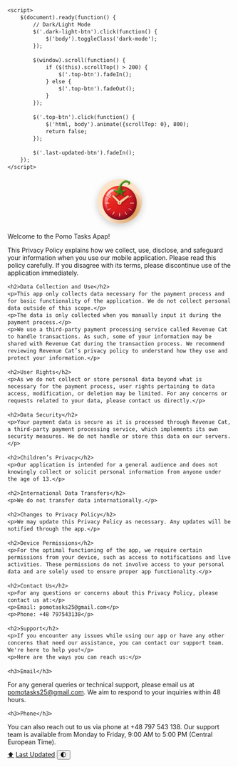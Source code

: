 <html lang="en">
<head>
    <meta charset="UTF-8">
    <title>Pomo Tasks</title>
    <link href="https://fonts.googleapis.com/css2?family=Montserrat:wght@400;700&display=swap" rel="stylesheet">
    <style>

    @keyframes fadeIn {
            from {
                opacity: 0;
            }

            to {
                opacity: 1;
            }
        }

@keyframes float {
    0% {
        box-shadow: 0 5px 15px 0px rgba(0,0,0,0.6);
        transform: translateY(0px);
    }
    50% {
        box-shadow: 0 25px 15px 0px rgba(0,0,0,0.2);
        transform: translateY(-20px);
    }
    100% {
        box-shadow: 0 5px 15px 0px rgba(0,0,0,0.6);
        transform: translateY(0px);
    }
}

        @keyframes gradientBG {
            0% {
                background-position: 0% 50%;
            }
            50% {
                background-position: 50% 50%;
            }
            100% {
                background-position: 100% 50%;
            }
        }

body {
    font-family: 'Montserrat', sans-serif;
    margin: 0;
    padding: 0;
    background: #FCE1C6;
    overflow-x: hidden;
    color: #fff;
}

        .container {
            animation: fadeIn 1s;
            width: 80%;
            margin: 0 auto;
            padding: 20px;
            background-color: rgba(0, 0, 0, 0.8);
            border-radius: 10px;
            transition: background 0.5s;
            box-shadow: 0px 5px 15px rgba(0,0,0,0.1);
        }

        h1 {
            text-align: center;
            text-shadow: 2px 2px 4px rgba(0,0,0,0.1);
            font-size: 36px;
            margin-top: 0;
        }

        h2 {
            font-size: 24px;
            color: #999;
            margin-bottom: 10px;
        }

        p {
            margin-bottom: 10px;
        }

        img {
            display: block;
            margin: 20px auto;
            width: 100px;
            border-radius: 50%;
            box-shadow: 0px 5px 15px rgba(0,0,0,0.2);
        }

.top-btn {
    position: fixed;
    bottom: 20px;
    right: 20px;
    background: #E82620;
    color: white;
    padding: 10px 20px;
    border-radius: 50px;
    text-decoration: none;
    font-size: 14px;
    transition: all 0.3s;
    opacity: 0.7;
    display: none;
    z-index: 9999;
}

        .top-btn:hover {
            opacity: 1;
        }

        .top-btn::before {
            content: "⬆";
            position: absolute;
            bottom: -20px;
            left: 50%;
            opacity: 0;
            transform: translateX(-50%) scale(0.5);
            transition: all 0.3s;
            pointer-events: none;
        }

        .top-btn:hover::before {
            bottom: -40px;
            opacity: 1;
            transform: translateX(-50%) scale(1);
        }

.last-updated-btn {
    position: fixed;
    top: 20px;
    right: 20px;
    background: #E82620;
    color: white;
    padding: 10px 20px;
    border-radius: 50px;
    text-decoration: none;
    font-size: 14px;
    transition: all 0.3s;
    opacity: 0.7;
    display: none;
    z-index: 9999;
}

        .last-updated-btn:hover {
            opacity: 1;
        }

        .last-updated-btn::before {
            content: attr(data-date);
            position: absolute;
            top: 100%;
            left: 50%;
            opacity: 0;
            transform: translateX(-50%) scale(0.5);
            transition: all 0.3s;
            pointer-events: none;
        }

        .last-updated-btn:hover::before {
            top: 120%;
            opacity: 1;
            transform: translateX(-50%) scale(1);
        }

        /* Dark/Light Mode Button */
        
.dark-light-btn {
    position: fixed;
    top: 20px;
    left: 20px;
    background: #E82620;
    color: #fff;
    border: none;
    border-radius: 50%;
    width: 40px;
    height: 40px;
    display: flex;
    justify-content: center;
    align-items: center;
    font-size: 20px;
    cursor: pointer;
    transition: background 0.3s, color 0.3s;
    z-index: 9999;
}

.dark-light-btn:hover {
    background: #fff;
    color: #E82620;
}

.dark-mode {
    background: #E7B580;
    color: #fff;
}

.dark-mode .container {
    background-color: rgba(0, 0, 0, 0.8); /* or any other color of your choice */
    color: #000;
}

.main-title {
    text-align: center;
    text-shadow: 2px 2px 4px rgba(0,0,0,0.1);
    font-size: 36px;
    margin-top: 0;
    color: #D31A1E;  /* Color change */
}

.sub-title {
    font-size: 24px;
    color: #D31A1E; /* Updated color */
    margin-bottom: 10px;
}

.sub-title-small {
    font-size: 20px;
    color: #D31A1E; /* Updated color */
    margin-bottom: 10px;
}

h1, h2, h3, h4, h5, h6 {
            display: none;
        }
    </style>
    <script src="https://ajax.googleapis.com/ajax/libs/jquery/3.5.1/jquery.min.js"></script>

    <script>
        $(document).ready(function() {
            // Dark/Light Mode
            $('.dark-light-btn').click(function() {
                $('body').toggleClass('dark-mode');
            });

            $(window).scroll(function() {
                if ($(this).scrollTop() > 200) {
                    $('.top-btn').fadeIn();
                } else {
                    $('.top-btn').fadeOut();
                }
            });

            $('.top-btn').click(function() {
                $('html, body').animate({scrollTop: 0}, 800);
                return false;
            });

            $('.last-updated-btn').fadeIn();
        });
    </script>

</head>

<body>
    
<div class="container">
    <img src="appstore.png" alt="Pomodoro Timer App logo">
    <p class="main-title">Welcome to the Pomo Tasks Apap!</p>
    <p class="sub-title">This Privacy Policy explains how we collect, use, disclose, and safeguard your information when you use our mobile application. Please read this policy carefully. If you disagree with its terms, please discontinue use of the application immediately.</p>

    <h2>Data Collection and Use</h2>
    <p>This app only collects data necessary for the payment process and for basic functionality of the application. We do not collect personal data outside of this scope.</p>
    <p>The data is only collected when you manually input it during the payment process.</p>
    <p>We use a third-party payment processing service called Revenue Cat to handle transactions. As such, some of your information may be shared with Revenue Cat during the transaction process. We recommend reviewing Revenue Cat’s privacy policy to understand how they use and protect your information.</p>

    <h2>User Rights</h2>
    <p>As we do not collect or store personal data beyond what is necessary for the payment process, user rights pertaining to data access, modification, or deletion may be limited. For any concerns or requests related to your data, please contact us directly.</p>

    <h2>Data Security</h2>
    <p>Your payment data is secure as it is processed through Revenue Cat, a third-party payment processing service, which implements its own security measures. We do not handle or store this data on our servers.</p>

    <h2>Children’s Privacy</h2>
    <p>Our application is intended for a general audience and does not knowingly collect or solicit personal information from anyone under the age of 13.</p>

    <h2>International Data Transfers</h2>
    <p>We do not transfer data internationally.</p>

    <h2>Changes to Privacy Policy</h2>
    <p>We may update this Privacy Policy as necessary. Any updates will be notified through the app.</p>

    <h2>Device Permissions</h2>
    <p>For the optimal functioning of the app, we require certain permissions from your device, such as access to notifications and live activities. These permissions do not involve access to your personal data and are solely used to ensure proper app functionality.</p>

    <h2>Contact Us</h2>
    <p>For any questions or concerns about this Privacy Policy, please contact us at:</p>
    <p>Email: pomotasks25@gmail.com</p>
    <p>Phone: +48 797543138</p>

    <h2>Support</h2>
    <p>If you encounter any issues while using our app or have any other concerns that need our assistance, you can contact our support team. We're here to help you!</p>
    <p>Here are the ways you can reach us:</p>

    <h3>Email</h3>
<p>For any general queries or technical support, please email us at <a href="mailto:pomotasks25@gmail.com">pomotasks25@gmail.com</a>. We aim to respond to your inquiries within 48 hours.</p>

    <h3>Phone</h3>
<p>You can also reach out to us via phone at +48 797 543 138. Our support team is available from Monday to Friday, 9:00 AM to 5:00 PM (Central European Time).</p>

</div>
<a href="#" class="top-btn">⬆</a>
<a href="#" class="last-updated-btn" data-date="Last Updated: July 26, 2023">Last Updated</a>
<button class="dark-light-btn" title="Toggle Dark/Light Mode">🌓</button>

</body>

</html>
